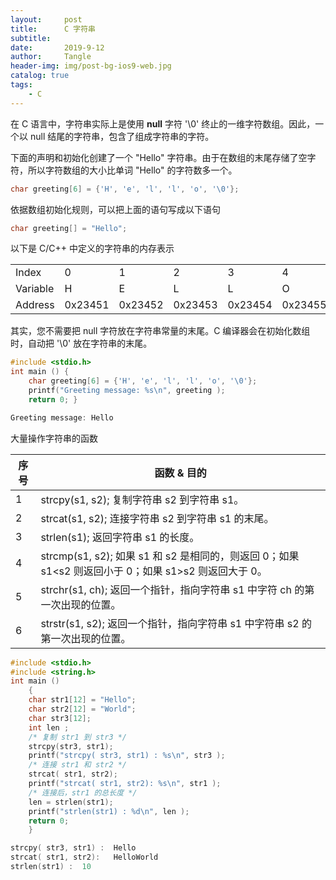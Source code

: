 ```yaml
---
layout:     post
title:      C 字符串
subtitle:   
date:       2019-9-12
author:     Tangle
header-img: img/post-bg-ios9-web.jpg
catalog: true
tags:
    - C
---
```


在 C 语言中，字符串实际上是使用 **null** 字符 '\0' 终止的一维字符数组。因此，一个以 null  结尾的字符串，包含了组成字符串的字符。

下面的声明和初始化创建了一个 "Hello" 字符串。由于在数组的末尾存储了空字符，所以字符数组的大小比单词 "Hello" 的字符数多一个。

```c
char greeting[6] = {'H', 'e', 'l', 'l', 'o', '\0'};
```

依据数组初始化规则，可以把上面的语句写成以下语句

```c
char greeting[] = "Hello";
```

以下是 C/C++ 中定义的字符串的内存表示

|          |         |         |         |         |         |         |
| -------- | ------- | ------- | ------- | ------- | ------- | ------- |
| Index    | 0       | 1       | 2       | 3       | 4       | 5       |
| Variable | H       | E       | L       | L       | O       | \0      |
| Address  | 0x23451 | 0x23452 | 0x23453 | 0x23454 | 0x23455 | 0x23456 |

其实，您不需要把 null 字符放在字符串常量的末尾。C 编译器会在初始化数组时，自动把 '\0' 放在字符串的末尾。

```c
#include <stdio.h> 
int main () { 
    char greeting[6] = {'H', 'e', 'l', 'l', 'o', '\0'}; 
    printf("Greeting message: %s\n", greeting ); 
    return 0; }
```

```c
Greeting message: Hello
```

大量操作字符串的函数

| 序号 | 函数 & 目的                                                  |
| ---- | ------------------------------------------------------------ |
| 1    | strcpy(s1, s2); 复制字符串 s2 到字符串 s1。                  |
| 2    | strcat(s1, s2); 连接字符串 s2 到字符串 s1 的末尾。           |
| 3    | strlen(s1); 返回字符串 s1 的长度。                           |
| 4    | strcmp(s1, s2); 如果 s1 和 s2 是相同的，则返回 0；如果 s1<s2 则返回小于 0；如果  s1>s2 则返回大于 0。 |
| 5    | strchr(s1, ch); 返回一个指针，指向字符串 s1 中字符 ch 的第一次出现的位置。 |
| 6    | strstr(s1, s2); 返回一个指针，指向字符串 s1 中字符串 s2 的第一次出现的位置。 |

```c
#include <stdio.h> 
#include <string.h> 
int main () 
    { 
    char str1[12] = "Hello"; 
    char str2[12] = "World"; 
    char str3[12]; 
    int len ; 
    /* 复制 str1 到 str3 */ 
    strcpy(str3, str1); 
    printf("strcpy( str3, str1) : %s\n", str3 ); 
    /* 连接 str1 和 str2 */ 
    strcat( str1, str2); 
    printf("strcat( str1, str2): %s\n", str1 ); 
    /* 连接后，str1 的总长度 */ 
    len = strlen(str1); 
    printf("strlen(str1) : %d\n", len ); 
    return 0; 
    }
```

```c
strcpy( str3, str1) :  Hello
strcat( str1, str2):   HelloWorld
strlen(str1) :  10
```
